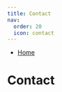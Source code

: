 ```yaml
---
title: Contact
nav:
  order: 20
  icon: contact
---
```


<ul class="breadcrumb">
  <li><a href="/">Home</a></li>
</ul>

<h1>Contact</h1>
